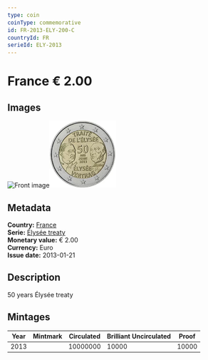 ```yaml
---
type: coin
coinType: commemorative
id: FR-2013-ELY-200-C
countryId: FR
serieId: ELY-2013
---
```


# France € 2.00

## Images

<img src="../../Images/common-2007-200.webp" height="150" alt="Front image"><img src="Images/FR-2013-200.webp" height="150" alt="Back image">

## Metadata

**Country:** [France](../../Countries/France/index.md)\
**Serie:** [Élysée treaty](index.md)\
**Monetary value:** € 2.00\
**Currency:** Euro\
**Issue date:** 2013-01-21

## Description

50 years Élysée treaty

## Mintages

| Year | Mintmark | Circulated | Brilliant Uncirculated | Proof |
| ---- | -------- | ---------- | ---------------------- | ----- |
| 2013 |          | 10000000   | 10000                  | 10000 |
